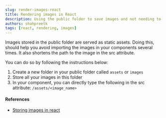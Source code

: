 ```yaml
---
slug: render-images-react
title: Rendering images in React
description: Using the public folder to save images and not needing to import them several times
authors: shahpreetk
tags: [react, rendering, images]
---
```


Images stored in the public folder are served as static assets. Doing this, should help you avoid importing the images in your components several times. It also shortens the path to the image in the src attribute.


<!-- truncate -->

You can do so by following the instructions below:
1. Create a new folder in your public folder called ```assets``` or ```images```
2. Store all your images in this folder
3. In your component, you can directly type the following in the src attribute: ```/assets/<image_name>```

#### References
- [Storing images in react](https://www.upbeatcode.com/react/where-to-store-images-in-react-app/)